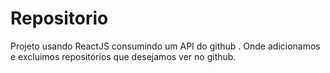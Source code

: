 # Repositorio
Projeto usando ReactJS consumindo um API do github  .
Onde adicionamos e excluimos repositórios  que desejamos ver no github.
